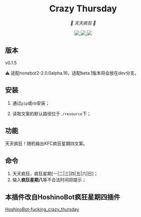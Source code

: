 <div align="center">

# Crazy Thursday

<!-- prettier-ignore-start -->
<!-- markdownlint-disable-next-line MD036 -->
_🍗 天天疯狂 🍗_
<!-- prettier-ignore-end -->

</div>

<p align="center">
  
  <a href="https://github.com/KafCoppelia/nonebot_plugin_crazy_thursday/blob/main/LICENSE">
    <img src="https://img.shields.io/badge/license-MIT-informational">
  </a>
  
  <a href="https://github.com/nonebot/nonebot2">
    <img src="https://img.shields.io/badge/nonebot2-2.0.0alpha.16-green">
  </a>
  
  <a href="">
    <img src="https://img.shields.io/badge/release-v0.1.5-orange">
  </a>
  
</p>
</p>

## 版本

v0.1.5

⚠ 适配nonebot2-2.0.0alpha.16，适配beta.1版本将会放在dev分支。

## 安装

1. 通过`pip`或`nb`安装；

2. 读取文案的默认路径位于`./resource`下；

## 功能

天天疯狂！随机输出KFC疯狂星期四文案。

## 命令

1. 天天疯狂，疯狂星期[一|二|三|四|五|六|日]；
2. 输入**疯狂星期八**等不合法时间将提示；

## 本插件改自HoshinoBot疯狂星期四插件

[HoshinoBot-fucking_crazy_thursday](https://github.com/Nicr0n/fucking_crazy_thursday)